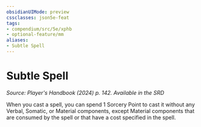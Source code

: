 ```yaml
---
obsidianUIMode: preview
cssclasses: json5e-feat
tags:
- compendium/src/5e/xphb
- optional-feature/mm
aliases:
- Subtle Spell
---
```

# Subtle Spell
*Source: Player's Handbook (2024) p. 142. Available in the <span title='Systems Reference Document (5.2)'>SRD</span>*  

When you cast a spell, you can spend 1 Sorcery Point to cast it without any Verbal, Somatic, or Material components, except Material components that are consumed by the spell or that have a cost specified in the spell.